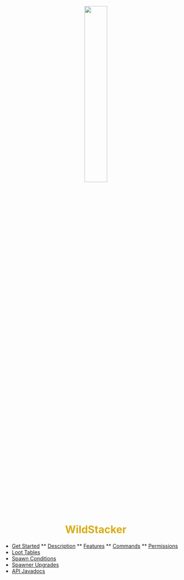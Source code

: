 <center>
  <a style="color: black; text-decoration: none;" href="/#/wildstacker/">
    <img src="./images/wildstacker-icon.png" width=35%>
    <h1 style="color: #d8ac14;">WildStacker</h1>
  </a>
</center>

* [Get Started](wildstacker/)
** [Description](wildstacker/?id=description)
** [Features](wildstacker/?id=features)
** [Commands](wildstacker/?id=commands)
** [Permissions](wildstacker/?id=permissions)
* [Loot Tables](wildstacker/loot-tables/)
* [Spawn Conditions](wildstacker/spawn-conditions/)
* [Spawner Upgrades](wildstacker/spawner-upgrades/)
* [API Javadocs](https://bg-software.com/api-docs/wildstacker/)
